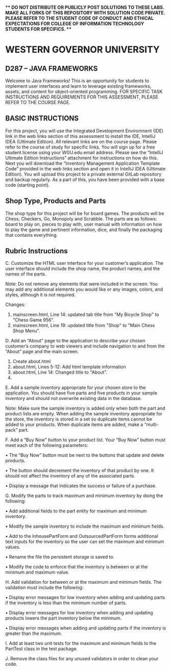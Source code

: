 <strong>** DO NOT DISTRIBUTE OR PUBLICLY POST SOLUTIONS TO THESE LABS. MAKE ALL FORKS OF THIS REPOSITORY WITH SOLUTION CODE PRIVATE. PLEASE REFER TO THE STUDENT CODE OF CONDUCT AND ETHICAL EXPECTATIONS FOR COLLEGE OF INFORMATION TECHNOLOGY STUDENTS FOR SPECIFICS. ** </strong>

# WESTERN GOVERNOR UNIVERSITY 
## D287 – JAVA FRAMEWORKS
Welcome to Java Frameworks! This is an opportunity for students to implement user interfaces and learn to leverage existing frameworks, assets, and content for object-oriented programming.
FOR SPECIFIC TASK INSTRUCTIONS AND REQUIREMENTS FOR THIS ASSESSMENT, PLEASE REFER TO THE COURSE PAGE.
## BASIC INSTRUCTIONS
For this project, you will use the Integrated Development Environment (IDE) link in the web links section of this assessment to install the IDE, IntelliJ IDEA (Ultimate Edition). All relevant links are on the course page. Please refer to the course of study for specific links. You will sign up for a free student license using your WGU.edu email address. Please see the “IntelliJ Ultimate Edition Instructions” attachment for instructions on how do this. Next you will download the “Inventory Management Application Template Code” provided in the web links section and open it in IntelliJ IDEA (Ultimate Edition). You will upload this project to a private external GitLab repository and backup regularly. As a part of this, you have been provided with a base code (starting point). 


## Shop Type, Products and Parts
The shop type for this project will be for board games. The products will be Chess, Checkers, Go, Monopoly and Scrabble. The parts are as follows: board to play on, pieces to play with, user manual with information on how to play the game and pertinent information, dice, and finally the packaging that contains everything.
## Rubric Instructions  
C.  Customize the HTML user interface for your customer’s application. The user interface should include the shop name, the product names, and the names of the parts.


Note: Do not remove any elements that were included in the screen. You may add any additional elements you would like or any images, colors, and styles, although it is not required.

Changes: 
1) mainscreen.html, Line 14: updated tab title from "My Bicycle Shop" to "Chess Game 956".
2) mainscreen.html, Line 19: updated title from "Shop" to "Main Chess Shop Menu".

D.  Add an “About” page to the application to describe your chosen customer’s company to web viewers and include navigation to and from the “About” page and the main screen.
1) Create about.html
2) about.html, Lines 5-12: Add html template information 
3) about.html, Line 14: Changed title to "About".
4) 
E.  Add a sample inventory appropriate for your chosen store to the application. You should have five parts and five products in your sample inventory and should not overwrite existing data in the database.


Note: Make sure the sample inventory is added only when both the part and product lists are empty. When adding the sample inventory appropriate for the store, the inventory is stored in a set so duplicate items cannot be added to your products. When duplicate items are added, make a “multi-pack” part.


F.  Add a “Buy Now” button to your product list. Your “Buy Now” button must meet each of the following parameters:

•   The “Buy Now” button must be next to the buttons that update and delete products.

•   The button should decrement the inventory of that product by one. It should not affect the inventory of any of the associated parts.

•   Display a message that indicates the success or failure of a purchase.


G. Modify the parts to track maximum and minimum inventory by doing the following:

•   Add additional fields to the part entity for maximum and minimum inventory.

•   Modify the sample inventory to include the maximum and minimum fields.

•   Add to the InhousePartForm and OutsourcedPartForm forms additional text inputs for the inventory so the user can set the maximum and minimum values.

•   Rename the file the persistent storage is saved to.

•   Modify the code to enforce that the inventory is between or at the minimum and maximum value.


H. Add validation for between or at the maximum and minimum fields. The validation must include the following:

•   Display error messages for low inventory when adding and updating parts if the inventory is less than the minimum number of parts.

•   Display error messages for low inventory when adding and updating products lowers the part inventory below the minimum.

•   Display error messages when adding and updating parts if the inventory is greater than the maximum.


I.  Add at least two unit tests for the maximum and minimum fields to the PartTest class in the test package.


J.  Remove the class files for any unused validators in order to clean your code.

